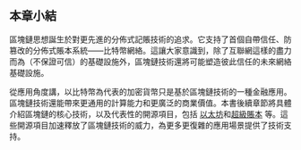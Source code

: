 ## 本章小結

區塊鏈思想誕生於對更先進的分佈式記賬技術的追求。它支持了首個自帶信任、防篡改的分佈式賬本系統——比特幣網絡。這讓大家意識到，除了互聯網這樣的盡力而為（不保證可信）的基礎設施外，區塊鏈技術還將可能塑造彼此信任的未來網絡基礎設施。

從應用角度講，以比特幣為代表的加密貨幣只是基於區塊鏈技術的一種金融應用。區塊鏈技術還能帶來更通用的計算能力和更廣泛的商業價值。本書後續章節將具體介紹區塊鏈的核心技術，以及代表性的開源項目，包括 [以太坊](https://www.ethereum.org/)和[超級賬本](https://hyperledger.org) 等。這些開源項目加速釋放了區塊鏈技術的威力，為更多更復雜的應用場景提供了技術支持。
